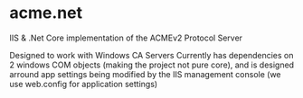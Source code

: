# acme.net
IIS &amp; .Net Core implementation of the ACMEv2 Protocol Server

Designed to work with Windows CA Servers
Currently has dependencies on 2 windows COM objects (making the project not pure core), and is designed arround app settings being modified by the IIS management console (we use web.config for application settings)
